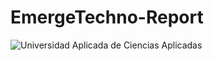 # EmergeTechno-Report
 ![Universidad Aplicada de Ciencias Aplicadas](https://upload.wikimedia.org/wikipedia/commons/f/fc/UPC_logo_transparente.png)
 
<!--stackedit_data:
eyJoaXN0b3J5IjpbLTE4MjAzNzE3NTcsMzkwMzE2MDUxLDgyNT
g1OTY2Ml19
-->